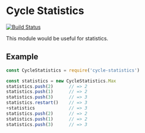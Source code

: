 # Cycle Statistics

[![Build Status](https://travis-ci.org/crzidea/cycle-statistics.svg?branch=master)](https://travis-ci.org/crzidea/cycle-statistics)

This module would be useful for statistics.

## Example

```js
const CycleStatistics = require('cycle-statistics')

const statistics = new CycleStatistics.Max
statistics.push(2)      // => 2
statistics.push(1)      // => 2
statistics.push(3)      // => 3
statistics.restart()    // => 3
+statistics             // => 3
statistics.push(2)      // => 2
statistics.push(1)      // => 2
statistics.push(3)      // => 3
```
